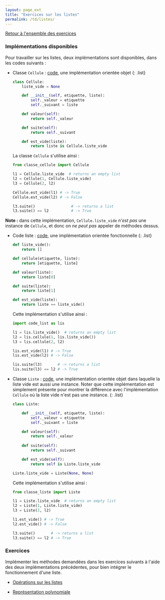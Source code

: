 ```yaml
---
layout: page_ext
title: "Exercices sur les listes"
permalink: /td/listes/
---
```


[Retour à l'ensemble des exercices](../)

### Implémentations disponibles

Pour travailler sur les listes, deux implémentations sont disponibles,
dans les codes suivants :

- Classe `Cellule` : [code](./classe_cellule.py), une implémentation
  orientée objet
{: .list}

    ```python
    class Cellule:
        liste_vide = None

        def __init__(self, etiquette, liste):
            self._valeur = etiquette
            self._suivant = liste

        def valeur(self):
            return self._valeur

        def suite(self):
            return self._suivant

        def est_vide(liste):
            return liste is Cellule.liste_vide
    ```

    La classe `Cellule` s'utilise ainsi :

    ```python
    from classe_cellule import Cellule

    l1 = Cellule.liste_vide  # returns an empty list
    l2 = Cellule(1, Cellule.liste_vide)
    l3 = Cellule(2, l2)

    Cellule.est_vide(l1) # -> True
    Cellule.est_vide(l2) # -> False

    l3.suite()                # -> returns a list
    l3.suite() == l2          # -> True
    ```

**Note :** dans cette implémentation, `Cellule.liste_vide` *n'est pas* une
instance de `Cellule`, et donc on *ne peut pas* appeler de méthodes
dessus.

- Code liste : [code](./code_liste.py), une implémentation orientée
fonctionnelle
{: .list}

    ```python
    def liste_vide():
        return []

    def cellule(etiquette, liste):
        return [etiquette, liste]

    def valeur(liste):
        return liste[0]

    def suite(liste):
        return liste[1]

    def est_vide(liste):
        return liste == liste_vide()
    ```

    Cette implémentation s'utilise ainsi :

    ```python
    import code_list as lis

    l1 = lis.liste_vide()  # returns an empty list
    l2 = lis.cellule(1, lis.liste_vide())
    l3 = lis.cellule(2, l2)

    lis.est_vide(l1) # -> True
    lis.est_vide(l2) # -> False

    lis.suite(l3)       # -> returns a list
    lis.suite(l3) == l2 # -> True
    ```

- Classe `Liste` : [code](./classe_liste.py), une implémentation
  orientée objet dans laquelle la liste vide est aussi une
  instance. Noter que cette implémentation est simplement présente
  pour montrer la différence avec l'implémentation `Cellule` où la
  liste vide n'est pas une instance.
{: .list}

    ```python
    class Liste:

        def __init__(self, etiquette, liste):
            self._valeur = etiquette
            self._suivant = liste

        def valeur(self): 
            return self._valeur
        
        def suite(self): 
            return self._suivant

        def est_vide(self):
            return self is Liste.liste_vide

    Liste.liste_vide = Liste(None, None)
    ```

    Cette implémentation s'utilise ainsi :


    ```python
    from classe_liste import Liste

    l1 = Liste.liste_vide  # returns an empty list
    l2 = Liste(1, Liste.liste_vide)
    l3 = Liste(2, l2)

    l1.est_vide() # -> True
    l2.est_vide() # -> False

    l3.suite()       # -> returns a list
    l3.suite() == l2 # -> True
    ```



### Exercices

Implémenter les méthodes demandées dans les exercices suivants à
l'aide des deux implémentations précédentes, pour bien intégrer le
fonctionnement d'une liste.

- [Opérations sur les listes](./operations/)

- [Représentation polynomiale](./polynome/)
